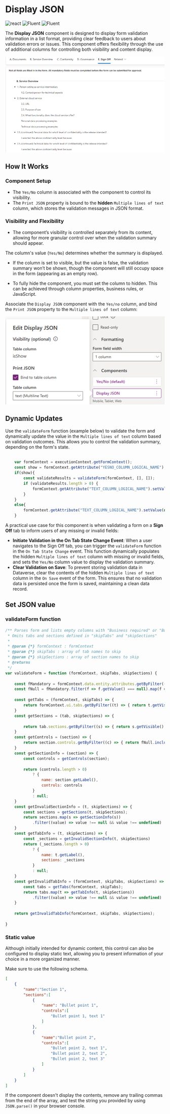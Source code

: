 ﻿# Display JSON

![react](https://img.shields.io/badge/react-16.8.6-brightgreen?style=plastic)
 ![Fluent](https://img.shields.io/badge/@fluentui/react-8.29.0-brightgreen?style=plastic) ![Fluent](https://img.shields.io/badge/%40fluentui%2Freact--components-9.46.2-brightgreen?style=plastic)

The **Display JSON** component  is designed to display form validation information in a list format, providing clear feedback to users about validation errors or issues. This component offers flexibility through the use of additional columns for controlling both visibility and content display.

![alt text](./images/summary.png)

## How It Works

### Component Setup

- The `Yes/No` column is associated with the component to control its visibility.
- The `Print JSON` property is bound to the **hidden** `Multiple lines of text` column, which stores the validation messages in JSON format.

### Visibility and Flexibility

- The component’s visibility is controlled separately from its content, allowing for more granular control over when the validation summary should appear.

The column's value (`Yes/No`) determines whether the summary is displayed.

- If the column is set to visible, but the value is false, the validation summary won’t be shown, though the component will still occupy space in the form (appearing as an empty row).

- To fully hide the component, you must set the column to hidden. This can be achieved through column properties, business rules, or JavaScript.

Associate the `Display JSON` component with the `Yes/no` column, and bind the `Print JSON` property to the `Multiple lines of text` column:

![alt text](./images/config.png)

## Dynamic Updates
Use the `validateForm` function (example below) to validate the form and dynamically update the value in the `Multiple lines of text` column based on validation outcomes. This allows you to control the validation summary, depending on the form's state.

```javascript

    var formContext = executionContext.getFormContext();
    const show = formContext.getAttribute("YESNO_COLUMN_LOGICAL_NAME").getValue();
    if(show){
        const validateResults = validateForm(formContext, [], []);
        if (validateResults.length > 0) {
            formContext.getAttribute("TEXT_COLUMN_LOGICAL_NAME").setValue(JSON.stringify(validateResults));
        }
    }
    else{
        formContext.getAttribute("TEXT_COLUMN_LOGICAL_NAME").setValue(null);
    }
```

A practical use case for this component is when validating a form on a **Sign Off** tab to inform users of any missing or invalid fields:

- **Initiate Validation in the On Tab State Change Event**:
When a user navigates to the Sign Off tab, you can trigger the `validateForm` function in the `On Tab State Change` event.
This function dynamically populates the hidden `Multiple lines of text` column with missing or invalid fields, and sets the `Yes/No` column value to display the validation summary.
- **Clear Validation on Save**: To prevent storing validation data in Dataverse, clear the contents of the hidden `Multiple lines of text` column in the `On Save` event of the form.
This ensures that no validation data is persisted once the form is saved, maintaining a clean data record.

## Set JSON value

### validateForm function

```javascript
/** Parses form and lists empty columns with "Business required" or "Business recommended" levels.
 * Omits tabs and sections defined in "skipTabs" and "skipSections"
 *
 * @param {*} formContext : formContext
 * @param {*} skipTabs : array of tab names to skip
 * @param {*} skipSections : array of section names to skip
 * @returns
 */
var validateForm = function (formContext, skipTabs, skipSections) {

    const fMandatory = formContext.data.entity.attributes.getByFilter((a) => { return a.getRequiredLevel() !== "none" });
    const fNull = fMandatory.filter(f => f.getValue() === null).map(f => f.getName())

    const getTabs = (formContext, skipTabs) => {
        return formContext.ui.tabs.getByFilter((t) => { return t.getVisible() && !skipTabs.includes(t.getName()) })
    }
    const getSections = (tab, skipSections) => {

        return tab.sections.getByFilter((s) => { return s.getVisible() && !skipSections?.includes(s.getName()) })
    }
    const getControls = (section) => {
        return section.controls.getByFilter((c) => { return fNull.includes(c.getName()) && c.getVisible() }).map(c => c.getLabel());
    }
    const getSectionInfo = (section) => {
        const controls = getControls(section);

        return (controls.length > 0)
            ? {
                name: section.getLabel(),
                controls: controls
            }
            : null;
    }
    const getInvalidSectionInfo = (t, skipSections) => {
        const sections = getSections(t, skipSections);
        return sections.map(s => getSectionInfo(s))
            .filter((value) => value !== null && value !== undefined)
    }
    const getTabInfo = (t, skipSections) => {
        const _sections = getInvalidSectionInfo(t, skipSections)
        return (_sections.length > 0)
            ? {
                name: t.getLabel(),
                sections: _sections
            }
            : null;
    }
    const getInvalidTabInfo = (formContext, skipTabs, skipSections) => {
        const tabs = getTabs(formContext, skipTabs);
        return tabs.map(t => getTabInfo(t, skipSections))
            .filter((value) => value !== null && value !== undefined)
    }

    return getInvalidTabInfo(formContext, skipTabs, skipSections);

}

```

### Static value


Although initially intended for dynamic content, this control can also be configured to display static text, allowing you to present information of your choice in a more organized manner.

Make sure to use the following schema.

```json
[
    {
        "name":"Section 1",
        "sections":[
            {
                "name": "Bullet point 1",
                "controls":[
                    "Bullet point 1, text 1"
                ]
            },
            {
                "name":"Bullet point 2",
                "controls":[
                    "Bullet point 2, text 1",
                    "Bullet point 2, text 2",
                    "Bullet point 2, text 3"
                ]
            }
        ]
    }
]
```

If the component doesn't display the contents, remove any trailing commas from the end of the array, and test the string you provided by using `JSON.parse()` in your browser console.